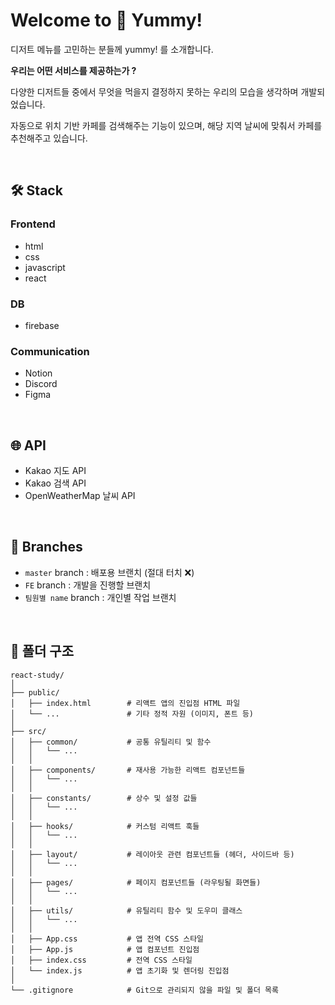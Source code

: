 # Welcome to 🧀 Yummy!
디저트 메뉴를 고민하는 분들께 yummy! 를 소개합니다.
<br>
<p>
<b>우리는 어떤 서비스를 제공하는가 ? </b>

다양한 디저트들 중에서 무엇을 먹을지 결정하지 못하는 우리의 모습을 생각하며 개발되었습니다.

자동으로 위치 기반 카페를 검색해주는 기능이 있으며, 해당 지역 날씨에 맞춰서 카페를 추천해주고 있습니다.
</p>


<br>

## 🛠️ Stack

### Frontend

- html
- css
- javascript
- react

### DB

- firebase

### Communication
  
 - Notion
 - Discord
 - Figma

<br>

## 🌐 API

- Kakao 지도 API
- Kakao 검색 API
- OpenWeatherMap 날씨 API

<br>

## 📌 Branches

- `master` branch : 배포용 브랜치 (절대 터치 ❌)
- `FE` branch : 개발을 진행할 브랜치
- `팀원별 name` branch : 개인별 작업 브랜치

<br>

## 📁 폴더 구조

```
react-study/
│
├── public/
│   ├── index.html        # 리액트 앱의 진입점 HTML 파일
│   └── ...               # 기타 정적 자원 (이미지, 폰트 등)
│
├── src/
│   ├── common/           # 공통 유틸리티 및 함수
│   │   └── ...
│   │
│   ├── components/       # 재사용 가능한 리액트 컴포넌트들
│   │   └── ...
│   │
│   ├── constants/        # 상수 및 설정 값들
│   │   └── ...
│   │
│   ├── hooks/            # 커스텀 리액트 훅들
│   │   └── ...
│   │
│   ├── layout/           # 레이아웃 관련 컴포넌트들 (헤더, 사이드바 등)
│   │   └── ...
│   │
│   ├── pages/            # 페이지 컴포넌트들 (라우팅될 화면들)
│   │   └── ...
│   │
│   ├── utils/            # 유틸리티 함수 및 도우미 클래스
│   │   └── ...
│   │
│   ├── App.css           # 앱 전역 CSS 스타일
│   ├── App.js            # 앱 컴포넌트 진입점
│   ├── index.css         # 전역 CSS 스타일
│   └── index.js          # 앱 초기화 및 렌더링 진입점
│
└── .gitignore            # Git으로 관리되지 않을 파일 및 폴더 목록
```
